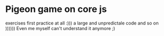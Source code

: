 # Pigeon game on core js
exercises
first practice at all :))) 
a large and unpredictale code and so on ))))))
Even me myself can't understand it anymore ;) 
